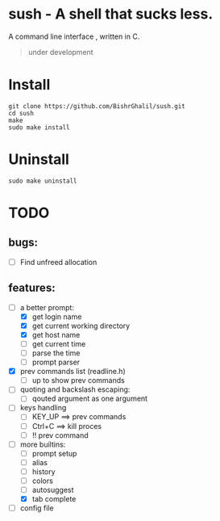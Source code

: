 # sush - A shell that sucks less.


A command line interface , written in C.
> under development

# Install
```console
git clone https://github.com/BishrGhalil/sush.git
cd sush
make
sudo make install
```


# Uninstall
```console
sudo make uninstall
```

# TODO
## bugs:
   - [ ] Find unfreed allocation
## features:
- [ ] a better prompt:
  - [X] get login name
  - [X] get current working directory
  - [X] get host name
  - [ ] get current time
  - [ ] parse the time
  - [ ] prompt parser
- [X] prev commands list (readline.h)
  - [ ] up to show prev commands
- [ ] quoting and backslash escaping:
  - [ ] qouted argument as one argument
- [ ] keys handling
  - [ ] KEY_UP ==> prev commands
  - [ ] Ctrl+C ==> kill proces
  - [ ] !! prev command
- [ ] more builtins:
  - [ ] prompt setup
  - [ ] alias
  - [ ] history
  - [ ] colors
  - [ ] autosuggest
  - [X] tab complete
- [ ] config file
